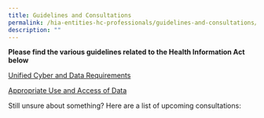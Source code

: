 ```yaml
---
title: Guidelines and Consultations
permalink: /hia-entities-hc-professionals/guidelines-and-consultations/
description: ""
---
```

**Please find the various guidelines related to the Health Information Act below**

[Unified Cyber and Data Requirements](hia.sg/for-hia-entities-hc-professionals/guidelines-and-consultations/unified-cyber-and-data-requirements)

[Appropriate Use and Access of Data](hia.sg//for-hia-entities-hc-professionals/guidelines-and-consultations/appropriate-use-and-access-of-data/)

Still unsure about something? Here are a list of upcoming consultations:
